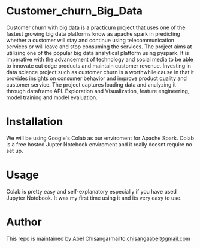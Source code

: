 # Customer_churn_Big_Data
Customer churn with big data is a practicum project that uses one of the fastest growing big data platforms know as apache spark in predicting whether a customer will stay and continue using telecommunication services or will leave and stop consuming the services. The project aims at utilizing one of the popular big data analytical platform using pyspark. It is imperative with the advancement of technology and social media to be able to innovate cut edge products and maintain customer revenue. Investing in data science project such as customer churn is a worthwhile cause in that it provides insights on consumer behavior and improve product quality and customer service. The project captures loading data and analyzing it through dataframe API. Exploration and Visualization, feature engineering, model training and model evaluation.
# Installation
We will be using Google's Colab as our enviroment for Apache Spark. Colab is a free hosted Jupter Notebook enviroment and it really doesnt require no set up.
# Usage
Colab is pretty easy and self-explanatory especially if you have used Jupyter Notebook. It was my first time using it and its very easy to use.
# Author
This repo is maintained by Abel Chisanga(mailto:chisangaabel@gmail.com

